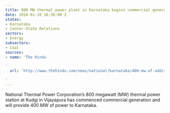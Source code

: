 ```yaml
---
title: 800 MW thermal power plant in Karnataka begins commercial generation
date: 2018-01-10 16:36:00 Z
states:
- Karnataka
- Center-State Relations
sectors:
- Energy
subsectors:
- Coal
sources:
- name: 'The Hindu

'
  url: 'http://www.thehindu.com/news/national/karnataka/400-mw-of-additional-power-for-karnataka/article22348017.ece

'
---
```


National Thermal Power Corporation’s 800 megawatt (MW) thermal power station at Kudgi in Vijayapura has commenced commercial generation and will provide 400 MW of power to Karnataka. 
